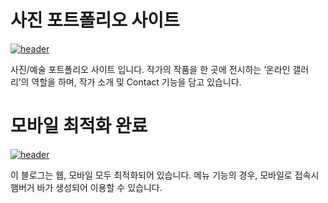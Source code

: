# 사진 포트폴리오 사이트

[![header](https://raw.githubusercontent.com/serinryu/photogallery.github.io/master/readme-index.png)](https://serinryu.github.io/photogallery/)

사진/예술 포트폴리오 사이트 입니다. 작가의 작품을 한 곳에 전시하는 ‘온라인 갤러리’의 역할을 하며, 작가 소개 및 Contact 기능을 담고 있습니다.



# 모바일 최적화 완료

[![header](https://raw.githubusercontent.com/serinryu/photogallery.github.io/master/readme-mobile.png)](https://serinryu.github.io/photogallery/)

이 블로그는 웹, 모바일 모두 최적화되어 있습니다. 메뉴 기능의 경우, 모바일로 접속시 햄버거 바가 생성되어 이용할 수 있습니다. 
